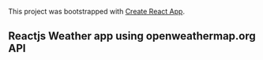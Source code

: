 This project was bootstrapped with [Create React App](https://github.com/facebook/create-react-app).

## Reactjs Weather app using openweathermap.org API


